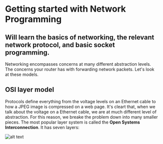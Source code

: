 # Getting started with Network Programming

## Will learn the basics of networking, the relevant network protocol, and basic socket programming.

Networking encompasses concerns at many different abstraction levels. The concerns your
router has with forwarding network packets. Let's look at these models.

## OSI layer model
Protocols define everything from the voltage levels on an Ethernet cable to how 
a JPEG image is compressed on a web page. It's cleart that, when we talk about the voltage
on a Ethernet cable, we are at much different level of abstraction. For this reason, 
we breake the problem down into many smaller pieces. 
The most popular layer system is called the **Open Systems Interconnection**. It has seven layers:

![alt text](https://media.geeksforgeeks.org/wp-content/uploads/computer-network-osi-model-layers.png)

